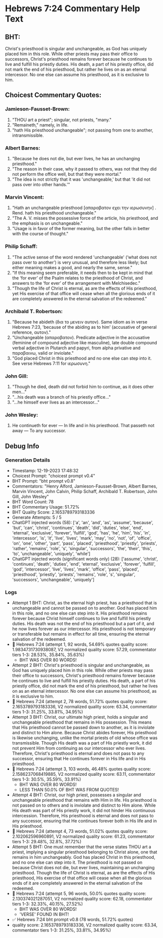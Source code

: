# Hebrews 7:24 Commentary Help Text

## BHT:
Christ's priesthood is singular and unchangeable, as God has uniquely placed him in this role. While other priests may pass their office to successors, Christ's priesthood remains forever because he continues to live and fulfill his priestly duties. His death, a part of his priestly office, did not mark the end of his priesthood, but rather he lives on as an eternal intercessor. No one else can assume his priesthood, as it is exclusive to him.

## Choicest Commentary Quotes:
### Jamieson-Fausset-Brown:
1. "THOU art a priest"; singular, not priests, "many."
2. "Remaineth," namely, in life.
3. "hath His priesthood unchangeable"; not passing from one to another, intransmissible.

### Albert Barnes:
1. "Because he does not die, but ever lives, he has an unchanging priesthood."
2. "The reason in their case, why it passed to others, was not that they did not perform the office well, but that they were mortal."
3. "The idea is not strictly that it was 'unchangeable,' but that 'it did not pass over into other hands.'"

### Marvin Vincent:
1. "Hath an unchangeable priesthood [απαραβατον εχει την ιερωσυνην] . Rend. hath his priesthood unchangeable." 
2. "The A. V. misses the possessive force of the article, his priesthood, and the emphasis is on unchangeable."
3. "Usage is in favor of the former meaning, but the other falls in better with the course of thought."

### Philip Schaff:
1. "The active sense of the word rendered 'unchangeable' (‘what does not pass over to another’) is very unusual, and therefore less likely; but either meaning makes a good, and nearly the same, sense."
2. "If this meaning seem preferable, it needs then to be kept in mind that the ‘for ever’ of the Psalm relates to the priesthood of Christ, and answers to the ‘for ever’ of the arrangement with Melchisedec."
3. "Though the life of Christ is eternal, as are the effects of His priesthood, yet His exercise of that office will cease when all the glorious ends of it are completely answered in the eternal salvation of the redeemed."

### Archibald T. Robertson:
1. "Because he abideth (δια το μενειν αυτον). Same idiom as in verse Hebrews 7:23, 'because of the abiding as to him' (accusative of general reference, αυτον)."
2. "Unchangeable (απαραβατον). Predicate adjective in the accusative (feminine of compound adjective like masculine), late double compound verbal adjective in Plutarch and papyri, from alpha privative and παραβαινω, valid or inviolate."
3. "God placed Christ in this priesthood and no one else can step into it. See verse Hebrews 7:11 for ιερωσυνη."

### John Gill:
1. "Though he died, death did not forbid him to continue, as it does other men..."
2. "...his death was a branch of his priestly office..."
3. "...he himself ever lives as an intercessor..."

### John Wesley:
1. He continueth for ever — In life and in his priesthood.
That passeth not away — To any successor.



## Debug Info
### Generation Details
- Timestamp: 12-19-2023 17:48:32
- Choicest Prompt: "choicest prompt v0.4"
- BHT Prompt: "bht prompt v0.8"
- Commentators: "Henry Alford, Jamieson-Fausset-Brown, Albert Barnes, Marvin Vincent, John Calvin, Philip Schaff, Archibald T. Robertson, John Gill, John Wesley"
- BHT Word Count: 78
- BHT Commentary Usage: 51.72%
- BHT Quality Score: 2.1653789793183336
- Generate Attempts: 5 / 5
- ChatGPT injected words (58):
	['a', 'an', 'and', 'as', 'assume', 'because', 'but', 'can', 'christ', 'continues', 'death', 'did', 'duties', 'else', 'end', 'eternal', 'exclusive', 'forever', 'fulfill', 'god', 'has', 'he', 'him', 'his', 'in', 'intercessor', 'is', 'it', 'live', 'lives', 'mark', 'may', 'no', 'not', 'of', 'office', 'on', 'one', 'other', 'part', 'pass', 'placed', 'priesthood', 'priestly', 'priests', 'rather', 'remains', 'role', 's', 'singular', 'successors', 'the', 'their', 'this', 'to', 'unchangeable', 'uniquely', 'while']
- ChatGPT injected words (significant words only) (28):
	['assume', 'christ', 'continues', 'death', 'duties', 'end', 'eternal', 'exclusive', 'forever', 'fulfill', 'god', 'intercessor', 'live', 'lives', 'mark', 'office', 'pass', 'placed', 'priesthood', 'priestly', 'priests', 'remains', 'role', 's', 'singular', 'successors', 'unchangeable', 'uniquely']

### Logs
- Attempt 1 BHT: Christ, as the eternal high priest, has a priesthood that is unchangeable and cannot be passed on to another. God has placed him in this role, and no one else can step into it. His priesthood remains forever because Christ himself continues to live and fulfill his priestly duties. His death was not the end of his priesthood but a part of it, and he now lives forever as our intercessor. His priesthood is not temporary or transferable but remains in effect for all time, ensuring the eternal salvation of the redeemed.
- 🔄 Hebrews 7:24 (attempt 1, 92 words, 54.69% quotes quality score: 1.9834731730938087, V2 normalized quality score: 57.29, commentator tiers 1-3: 28.53%, 35.84%, 35.63%) 
	- BHT WAS OVER 80 WORDS!
- Attempt 2 BHT: Christ's priesthood is singular and unchangeable, as God has uniquely placed him in this role. While other priests may pass their office to successors, Christ's priesthood remains forever because he continues to live and fulfill his priestly duties. His death, a part of his priestly office, did not mark the end of his priesthood, but rather he lives on as an eternal intercessor. No one else can assume his priesthood, as it is exclusive to him.
- 🔄 Hebrews 7:24 (attempt 2, 78 words, 51.72% quotes quality score: 2.1653789793183336, V2 normalized quality score: 63.34, commentator tiers 1-3: 31.25%, 33.81%, 34.95%)
- Attempt 3 BHT: Christ, our ultimate high priest, holds a singular and unchangeable priesthood that remains in His possession. This means that His priesthood cannot be passed down to another, as it is inviolate and distinct to Him alone. Because Christ abides forever, His priesthood is likewise unchanging, unlike the mortal priests of old whose office was transmissible. Though His death was a part of His priestly work, it did not prevent Him from continuing as our intercessor who ever lives. Therefore, Christ's priesthood is eternal and does not pass to any successor, ensuring that He continues forever in His life and in His priesthood.
- 🔄 Hebrews 7:24 (attempt 3, 103 words, 46.48% quotes quality score: 2.1586237068419885, V2 normalized quality score: 63.11, commentator tiers 1-3: 30.5%, 35.59%, 33.91%) 
	- BHT WAS OVER 80 WORDS! 
	- LESS THAN 50.0% OF BHT WAS FROM QUOTES!
- Attempt 4 BHT: Christ, our high priest, possesses a singular and unchangeable priesthood that remains with Him in life. His priesthood is not passed on to others and is inviolate and distinct to Him alone. While His death was part of His priestly work, it did not hinder His continuous intercession. Therefore, His priesthood is eternal and does not pass to any successor, ensuring that He continues forever both in His life and in His priesthood.
- 🔄 Hebrews 7:24 (attempt 4, 73 words, 51.02% quotes quality score: 2.102062596960891, V2 normalized quality score: 61.23, commentator tiers 1-3: 29.48%, 32.8%, 37.72%)
- Attempt 5 BHT: One must remember that the verse states THOU art a priest, implying a singular priesthood belonging to Christ alone, one that remains in him unchangeably. God has placed Christ in this priesthood, and no one else can step into it. The priesthood is not passed on because Christ does not die, but ever lives, maintaining an unchanging priesthood. Though the life of Christ is eternal, as are the effects of His priesthood, His exercise of that office will cease when all the glorious ends of it are completely answered in the eternal salvation of the redeemed.
- 🔄 Hebrews 7:24 (attempt 5, 96 words, 50.0% quotes quality score: 2.130374021287051, V2 normalized quality score: 62.18, commentator tiers 1-3: 32.33%, 40.15%, 27.52%) 
	- BHT WAS OVER 80 WORDS! 
	- 'VERSE' FOUND IN BHT!
- ✅ Hebrews 7:24 bht prompt v0.8 (78 words, 51.72% quotes)
- quality score: 2.1653789793183336, V2 normalized quality score: 63.34, commentator tiers 1-3: 31.25%, 33.81%, 34.95%)